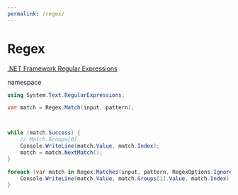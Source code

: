 ```yaml
---
permalink: /regex/
---
```


# Regex

[.NET Framework Regular Expressions](https://docs.microsoft.com/en-us/dotnet/standard/base-types/regular-expressions)

namespace

```cs
using System.Text.RegularExpressions;
```

```cs
var match = Regex.Match(input, pattern);



while (match.Success) {
    // Match.Groups[0]
    Console.WriteLine(match.Value, match.Index);
    match = match.NextMatch();
}
```

```cs
foreach (var match in Regex.Matches(input, pattern, RegexOptions.IgnoreCase)) {
    Console.WriteLine(match.Value, match.Groups[1].Value, match.Index);
}
```

